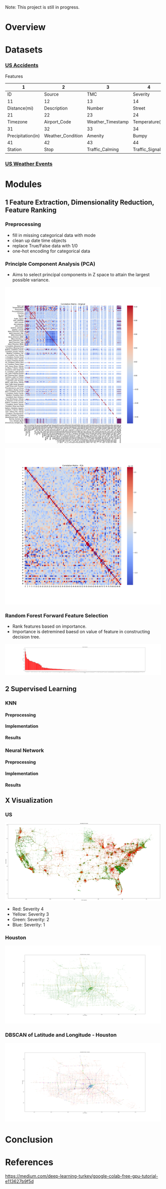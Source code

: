  Note: This project is still in progress.

# Overview


# Datasets

### [US Accidents](https://www.kaggle.com/sobhanmoosavi/us-accidents)

Features

| 1 | 2 | 3 | 4 | 5 | 6 | 7 | 8 | 9 | 10 |
|---|---|---|---|---|---|---|---|---|---|
| ID | Source | TMC | Severity | Start_Time | End_Time | Start_Lat | Stop_Lng | End_Lat | End_Lng |
| 11 | 12 | 13 | 14 | 15 | 16 | 17 | 18 | 19 | 20 |
| Distance(mi) | Description | Number | Street | Side | City | County | State | Zipcode | Country |
| 21 | 22 | 23 | 24 | 25 | 26 | 27 | 28 | 29 | 30 |
| Timezone | Airport_Code | Weather_Timestamp | Temperature(F) | Wind_Chill(F) | Humidity(%) | Pressure(in) | Visibility(mi) | Wind_Direction | Wind_Speed(mph) |
| 31 | 32 | 33 | 34 | 35 | 36 | 37 | 38 | 39 | 40 |
| Precipitation(in) | Weather_Condition | Amenity | Bumpy | Crossing | Give_Way | Junction | No_Exit | Railway | Roundabout |
| 41 | 42 | 43 | 44 | 45 | 46 | 47 | 48 | 49 |
| Station | Stop | Traffic_Calming | Traffic_Signal | Turning_Loop | Sunrise_Sunset | Civil_Twilight | Nautical_Twilight | Astronomical_Twilight |

### [US Weather Events](https://www.kaggle.com/sobhanmoosavi/us-weather-events)

# Modules

## 1 Feature Extraction, Dimensionality Reduction, Feature Ranking

### Preprocessing
  - fill in missing categorical data with mode
  - clean up date time objects
  - replace True/False data with 1/0
  - one-hot encoding for categorical data

### Principle Component Analysis (PCA)

- Aims to select principal components in Z space to attain the largest possible variance.

![alt text](https://github.com/alexanderfache6/traffic-accident-weather-analysis/blob/master/code/module1_data/Houston/correlation_original.png "Original Correlation")

![alt text](https://github.com/alexanderfache6/traffic-accident-weather-analysis/blob/master/code/module1_data/Houston/correlation_pca.png "PCA Correlation")

### Random Forest Forward Feature Selection

- Rank features based on importance.
- Importance is detremined baesd on value of feature in constructing decision tree.

![alt text](https://github.com/alexanderfache6/traffic-accident-weather-analysis/blob/master/code/module1_data/Houston/random_forest.png "Random Forest Feature Importance")

## 2 Supervised Learning

### KNN

#### Preprocessing

#### Implementation

#### Results

### Neural Network

#### Preprocessing

#### Implementation

#### Results

## X Visualization

### US
![alt text](https://github.com/alexanderfache6/traffic-accident-weather-analysis/blob/master/docs/map_usa.png "Map of US Accidents")
- Red: Severity 4
- Yellow: Severity 3
- Green: Severity: 2
- Blue: Severity: 1

### Houston
![alt text](https://github.com/alexanderfache6/traffic-accident-weather-analysis/blob/master/docs/map_true.png "Map of Houston Accidents")

### DBSCAN of Latitude and Longitude - Houston

![alt text](https://github.com/alexanderfache6/traffic-accident-weather-analysis/blob/master/docs/map_dbscan_e001_s10.png "DBSCAN of Houston Accidents")

# Conclusion

# References

https://medium.com/deep-learning-turkey/google-colab-free-gpu-tutorial-e113627b9f5d
